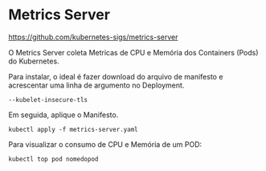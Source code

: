 # Metrics Server

https://github.com/kubernetes-sigs/metrics-server

O Metrics Server coleta Metricas de CPU e Memória dos Containers (Pods) do Kubernetes.

Para instalar, o ideal é fazer download do arquivo de manifesto e acrescentar uma linha de argumento no Deployment.
```
--kubelet-insecure-tls
```

Em seguida, aplique o Manifesto.

```
kubectl apply -f metrics-server.yaml
```

Para visualizar o consumo de CPU e Memória de um POD:
```
kubectl top pod nomedopod
```
